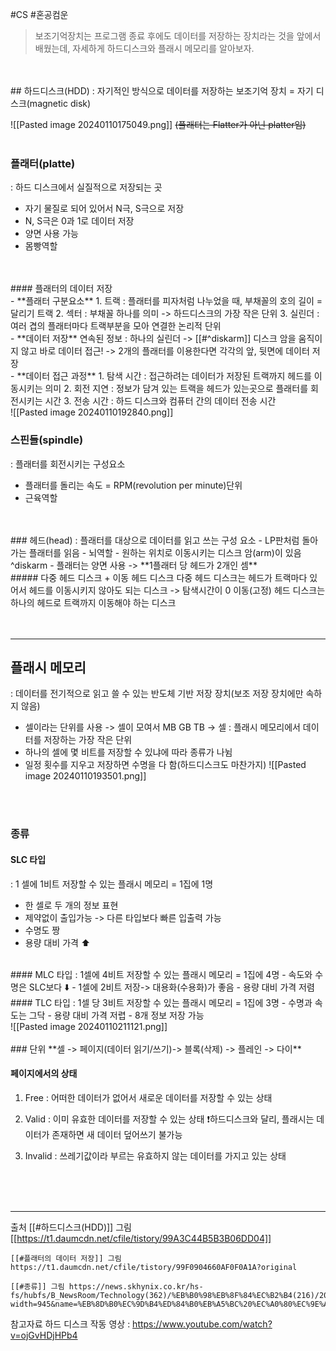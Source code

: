 #CS #혼공컴운 


> 보조기억장치는 프로그램 종료 후에도 데이터를 저장하는 장치라는 것을 앞에서 배웠는데, 자세하게 하드디스크와 플래시 메모리를 알아보자.
<br>
<br>
## 하드디스크(HDD)
: 자기적인 방식으로 데이터를 저장하는 보조기억 장치 = 자기 디스크(magnetic disk)
<br>

![[Pasted image 20240110175049.png]]
~~(플래터는 Flatter가 아닌 platter임)~~
<br>
<br>
### 플래터(platte)
: 하드 디스크에서 실질적으로 저장되는 곳
- 자기 물질로 되어 있어서 N극, S극으로 저장
- N, S극은 0과 1로 데이터 저장
- 양면 사용 가능
- 몸빵역할
<br>
<br>
#### 플래터의 데이터 저장
<br>
- **플래터 구분요소**
	1.  트랙 :  플래터를 피자처럼 나누었을 때, 부채꼴의 호의 길이 = 달리기 트랙
	2.  섹터 : 부채꼴 하나를 의미 -> 하드디스크의 가장 작은 단위
	3. 실린더 : 여러 겹의 플래터마다 트랙부분을 모아 연결한 논리적 단위
	<br>
- **데이터 저장**
	연속된 정보 : 하나의 실린더 -> [[#^diskarm]] 디스크 암을 움직이지 않고 바로 데이터 접근!
		-> 2개의 플래터를 이용한다면 각각의 앞, 뒷면에 데이터 저장
<br>
- **데이터 접근 과정**
	1. 탐색 시간 : 접근하려는 데이터가 저장된 트랙까지 헤드를 이동시키는 의미
	2. 회전 지연 : 정보가 담겨 있는 트랙을 헤드가 있는곳으로 플래터를 회전시키는 시간
	3. 전송 시간 :  하드 디스크와 컴퓨터 간의 데이터 전송 시간
	<br>
			![[Pasted image 20240110192840.png]]
<br>


### 스핀들(spindle)
: 플래터를 회전시키는 구성요소
- 플래터를 돌리는 속도 = RPM(revolution per minute)단위
- 근육역할
<br>
<br>
### 헤드(head)
: 플래터를 대상으로 데이터를 읽고 쓰는 구성 요소
- LP판처럼 돌아가는 플래터를 읽음
- 뇌역할
- 원하는 위치로 이동시키는 디스크 암(arm)이 있음 ^diskarm
- 플래터는 양면 사용 -> **1플래터 당 헤드가 2개인 셈**
<br>
##### 다중 헤드 디스크 + 이동 헤드 디스크
다중 헤드 디스크는 헤드가 트랙마다 있어서 헤드를 이동시키지 않아도 되는 디스크 -> 탐색시간이 0
이동(고정) 헤드 디스크는 하나의 헤드로 트랙까지 이동해야 하는 디스크
<br>
<br>
<br>

---
## 플래시 메모리
: 데이터를 전기적으로 읽고 쓸 수 있는 반도체 기반 저장 장치(보조 저장 장치에만 속하지 않음)

- 셀이라는 단위를 사용 -> 셀이 모여서 MB GB TB
	-> 셀 : 플래시 메모리에서 데이터를 저장하는 가장 작은 단위
- 하나의 셀에 몇 비트를 저장할 수 있냐에 따라 종류가 나뉨
- 일정 횟수를 지우고 저장하면 수명을 다 함(하드디스크도 마찬가지)
		![[Pasted image 20240110193501.png]]

<br>
<br>


###  종류
#### SLC 타입
: 1 셀에 1비트 저장할 수 있는 플래시 메모리 = 1집에 1명
- 한 셀로 두 개의 정보 표현
- 제약없이 출입가능 -> 다른 타입보다 빠른 입출력 가능
- 수명도 짱
- 용량 대비 가격 ⬆️
<br>
#### MLC 타입
: 1셀에 4비트 저장할 수 있는 플래시 메모리 = 1집에 4명
- 속도와 수명은 SLC보다 ⬇️
- 1셀에 2비트 저장-> 대용화(수용화)가 좋음
- 용량 대비 가격 저렴
<br>
#### TLC 타입
: 1셀 당 3비트 저장할 수 있는 플래시 메모리 = 1집에 3명
- 수명과 속도는 그닥
- 용량 대비 가격 저렵
- 8개 정보 저장 가능
<br>
			![[Pasted image 20240110211121.png]]
<br>
<br>
### 단위
**셀 -> 페이지(데이터 읽기/쓰기)-> 블록(삭제) -> 플레인 -> 다이**

#### 페이지에서의 상태
1. Free :  어떠한 데이터가 없어서 새로운 데이터를 저장할 수 있는 상태
   
2. Valid :  이미 유효한 데이터를 저장할 수 있는 상태
	   ❗️하드디스크와 달리, 플래시는 데이터가 존재하면 새 데이터 덮어쓰기 불가능
	   
3. Invalid : 쓰레기값이라 부르는 유효하지 않는 데이터를 가지고 있는 상태
   
<br>
<br>
<br>

---

출처
	[[#하드디스크(HDD)]] 그림 [[https://t1.daumcdn.net/cfile/tistory/99A3C44B5B3B06DD04]]
	
	[[#플래터의 데이터 저장]] 그림 https://t1.daumcdn.net/cfile/tistory/99F0904660AF0F0A1A?original
	
	[[#종류]] 그림 https://news.skhynix.co.kr/hs-fs/hubfs/B_NewsRoom/Technology(362)/%EB%B0%98%EB%8F%84%EC%B2%B4(216)/2018/1226/%EB%8D%B0%EC%9D%B4%ED%84%B0%EB%A5%BC%20%EC%A0%80%EC%9E%A5(Write)%ED%95%9C%EB%8B%A4%EB%8A%94%20%EC%9D%98%EB%AF%B8%EB%8A%94%20%EC%A7%80%EC%A0%95%EB%90%9C%20%EC%85%80%EC%9D%98%20storage%20%EC%98%81%EC%97%AD%EC%97%90%20%EC%A0%84%EC%9E%90%EB%A5%BC.jpg?width=945&name=%EB%8D%B0%EC%9D%B4%ED%84%B0%EB%A5%BC%20%EC%A0%80%EC%9E%A5(Write)%ED%95%9C%EB%8B%A4%EB%8A%94%20%EC%9D%98%EB%AF%B8%EB%8A%94%20%EC%A7%80%EC%A0%95%EB%90%9C%20%EC%85%80%EC%9D%98%20storage%20%EC%98%81%EC%97%AD%EC%97%90%20%EC%A0%84%EC%9E%90%EB%A5%BC.jpg

참고자료
	하드 디스크 작동 영상 : https://www.youtube.com/watch?v=ojGvHDjHPb4